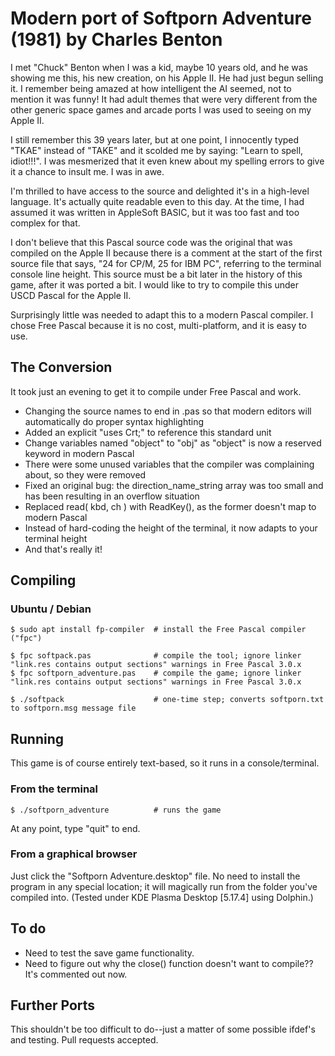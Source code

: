 # Modern port of Softporn Adventure (1981) by Charles Benton

I met "Chuck" Benton when I was a kid, maybe 10 years old, and he was showing me this, his new creation,
on his Apple II. He had just begun selling it. I remember being amazed at how intelligent the AI seemed, 
not to mention it was funny! It had adult themes that were very different from the other generic space 
games and arcade ports I was used to seeing on my Apple II. 

I still remember this 39 years later, but at one point, I innocently typed "TKAE" instead of "TAKE" and 
it scolded me by saying: "Learn to spell, idiot!!!". I was mesmerized that it even knew about my
spelling errors to give it a chance to insult me. I was in awe.

I'm thrilled to have access to the source and delighted it's in a high-level language. It's actually quite
readable even to this day. At the time, I had assumed it was written in AppleSoft BASIC, but it was too 
fast and too complex for that. 

I don't believe that this Pascal source code was the original that was compiled on the Apple II because
there is a comment at the start of the first source file that says, "24 for CP/M, 25 for IBM PC", referring
to the terminal console line height. This source must be a bit later in the history of this game, after
it was ported a bit. I would like to try to compile this under USCD Pascal for the Apple II.

Surprisingly little was needed to adapt this to a modern Pascal compiler. I chose Free Pascal because it 
is no cost, multi-platform, and it is easy to use.

## The Conversion

It took just an evening to get it to compile under Free Pascal and work. 

* Changing the source names to end in .pas so that modern editors will automatically do proper syntax highlighting
* Added an explicit "uses Crt;" to reference this standard unit
* Change variables named "object" to "obj" as "object" is now a reserved keyword in modern Pascal
* There were some unused variables that the compiler was complaining about, so they were removed 
* Fixed an original bug: the direction_name_string array was too small and has been resulting in an overflow situation
* Replaced read( kbd, ch ) with ReadKey(), as the former doesn't map to modern Pascal
* Instead of hard-coding the height of the terminal, it now adapts to your terminal height
* And that's really it!

## Compiling

### Ubuntu / Debian

```
$ sudo apt install fp-compiler  # install the Free Pascal compiler ("fpc")

$ fpc softpack.pas              # compile the tool; ignore linker "link.res contains output sections" warnings in Free Pascal 3.0.x
$ fpc softporn_adventure.pas    # compile the game; ignore linker "link.res contains output sections" warnings in Free Pascal 3.0.x

$ ./softpack                    # one-time step; converts softporn.txt to softporn.msg message file
```

## Running

This game is of course entirely text-based, so it runs in a console/terminal.

### From the terminal

```
$ ./softporn_adventure          # runs the game
```

At any point, type "quit" to end.

### From a graphical browser

Just click the "Softporn Adventure.desktop" file. No need to install the program in any special location; it will magically run from the folder you've compiled into. (Tested under KDE Plasma Desktop [5.17.4] using Dolphin.)

## To do

* Need to test the save game functionality. 
* Need to figure out why the close() function doesn't want to compile?? It's commented out now.

## Further Ports

This shouldn't be too difficult to do--just a matter of some possible ifdef's and testing. Pull requests accepted.
